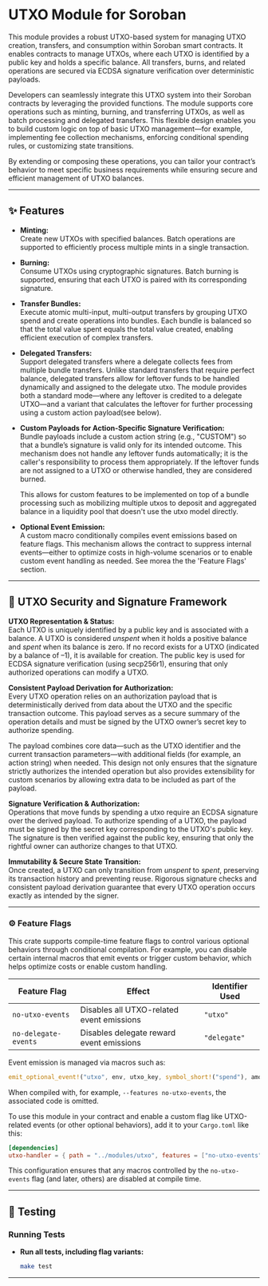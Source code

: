 # UTXO Module for Soroban

This module provides a robust UTXO-based system for managing UTXO creation, transfers, and consumption within Soroban smart contracts. It enables contracts to manage UTXOs, where each UTXO is identified by a public key and holds a specific balance. All transfers, burns, and related operations are secured via ECDSA signature verification over deterministic payloads.

Developers can seamlessly integrate this UTXO system into their Soroban contracts by leveraging the provided functions. The module supports core operations such as minting, burning, and transferring UTXOs, as well as batch processing and delegated transfers. This flexible design enables you to build custom logic on top of basic UTXO management—for example, implementing fee collection mechanisms, enforcing conditional spending rules, or customizing state transitions.

By extending or composing these operations, you can tailor your contract’s behavior to meet specific business requirements while ensuring secure and efficient management of UTXO balances.

---

## ✨ Features

- **Minting:**  
  Create new UTXOs with specified balances. Batch operations are supported to efficiently process multiple mints in a single transaction.

- **Burning:**  
  Consume UTXOs using cryptographic signatures. Batch burning is supported, ensuring that each UTXO is paired with its corresponding signature.

- **Transfer Bundles:**  
  Execute atomic multi-input, multi-output transfers by grouping UTXO spend and create operations into bundles. Each bundle is balanced so that the total value spent equals the total value created, enabling efficient execution of complex transfers.

- **Delegated Transfers:**  
  Support delegated transfers where a delegate collects fees from multiple bundle transfers. Unlike standard transfers that require perfect balance, delegated transfers allow for leftover funds to be handled dynamically and assigned to the delegate utxo. The module provides both a standard mode—where any leftover is credited to a delegate UTXO—and a variant that calculates the leftover for further processing using a custom action payload(see below).

- **Custom Payloads for Action-Specific Signature Verification:**  
  Bundle payloads include a custom action string (e.g., "CUSTOM") so that a bundle’s signature is valid only for its intended outcome. This mechanism does not handle any leftover funds automatically; it is the caller's responsibility to process them appropriately. If the leftover funds are not assigned to a UTXO or otherwise handled, they are considered burned.

  This allows for custom features to be implemented on top of a bundle processing such as mobilizing multiple utxos to deposit and aggregated balance in a liquidity pool that doesn't use the utxo model directly.

- **Optional Event Emission:**  
  A custom macro conditionally compiles event emissions based on feature flags. This mechanism allows the contract to suppress internal events—either to optimize costs in high-volume scenarios or to enable custom event handling as needed. See morea the the 'Feature Flags' section.

---

## 🔐 UTXO Security and Signature Framework

**UTXO Representation & Status:**  
 Each UTXO is uniquely identified by a public key and is associated with a balance. A UTXO is considered _unspent_ when it holds a positive balance and _spent_ when its balance is zero. If no record exists for a UTXO (indicated by a balance of –1), it is available for creation. The public key is used for ECDSA signature verification (using secp256r1), ensuring that only authorized operations can modify a UTXO.

**Consistent Payload Derivation for Authorization:**  
 Every UTXO operation relies on an authorization payload that is deterministically derived from data about the UTXO and the specific transaction outcome. This payload serves as a secure summary of the operation details and must be signed by the UTXO owner’s secret key to authorize spending.

The payload combines core data—such as the UTXO identifier and the current transaction parameters—with additional fields (for example, an action string) when needed. This design not only ensures that the signature strictly authorizes the intended operation but also provides extensibility for custom scenarios by allowing extra data to be included as part of the payload.

**Signature Verification & Authorization:**  
 Operations that move funds by spending a utxo require an ECDSA signature over the derived payload. To authorize spending of a UTXO, the payload must be signed by the secret key corresponding to the UTXO's public key. The signature is then verified against the public key, ensuring that only the rightful owner can authorize changes to that UTXO.

**Immutability & Secure State Transition:**  
 Once created, a UTXO can only transition from _unspent_ to _spent_, preserving its transaction history and preventing reuse. Rigorous signature checks and consistent payload derivation guarantee that every UTXO operation occurs exactly as intended by the signer.

---

### ⚙️ Feature Flags

This crate supports compile-time feature flags to control various optional behaviors through conditional compilation. For example, you can disable certain internal macros that emit events or trigger custom behavior, which helps optimize costs or enable custom handling.

| Feature Flag         | Effect                                    | Identifier Used |
| -------------------- | ----------------------------------------- | --------------- |
| `no-utxo-events`     | Disables all UTXO-related event emissions | `"utxo"`        |
| `no-delegate-events` | Disables delegate reward event emissions  | `"delegate"`    |

Event emission is managed via macros such as:

```rust
emit_optional_event!("utxo", env, utxo_key, symbol_short!("spend"), amount);
```

When compiled with, for example, `--features no-utxo-events`, the associated code is omitted.

To use this module in your contract and enable a custom flag like UTXO-related events (or other optional behaviors), add it to your `Cargo.toml` like this:

```toml
[dependencies]
utxo-handler = { path = "../modules/utxo", features = ["no-utxo-events"] }
```

This configuration ensures that any macros controlled by the `no-utxo-events` flag (and later, others) are disabled at compile time.

---

## 🧪 Testing

### Running Tests

- **Run all tests, including flag variants:**

  ```bash
  make test
  ```

---

